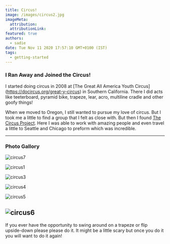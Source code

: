 ```yaml
---
title: Circus!
image: /images/circus2.jpg
imageMeta:
  attribution:
  attributionLink:
featured: true
authors:
  - sadie
date: Tue Nov 11 2020 17:57:10 GMT+0100 (IST)
tags:
  - getting-started
---
```

### I Ran Away and Joined the Circus!

I started doing circus in 2008 at [The Great All America Youth Circus] (https://docircus.org/great-y-circus) in Southern California. There I did acts like teeterboard, pyramid bike, trapeze, lear, acro, multiline cradle and other goofy things!

When we moved to Oregon, I still wanted to pursue my love of circus. But I took me a little to find a group that I felt as close with. But then I found [The Circus Project](https://www.thecircusproject.org/). Here I was able to work with amazing people and even travel a little to Seattle and Chicago to preform which was incredible.

---

### Photo Gallory
![circus7](/images/circus7.jpg)

![circus1](/images/circus1.jpg)

![circus3](/images/circus3.jpg)

![circus4](/images/circus4.jpg)

![circus5](/images/circus5.jpg)

![circus6](/images/circus6.jpeg)
---
If you ever have the opportunity to swing around on a trapeze or flip upside-down please please do it. It might be a little scary but once you do it you will want to do it again!
